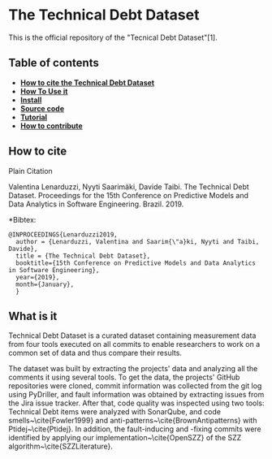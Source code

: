 # The Technical Debt Dataset

This is the official repository of the "Tecnical Debt Dataset"[1]. 



## Table of contents
* **[How to cite the Technical Debt Dataset](#how-to-cite)**
* **[How To Use it](#requirements)**
* **[Install](#install)**
* **[Source code](#source-code)**
* **[Tutorial](#tutorial)**
* **[How to contribute](#how-to-contribute)**

## How to cite 


Plain Citation

Valentina Lenarduzzi, Nyyti Saarimäki, Davide Taibi. The Technical Debt Dataset. Proceedings for the 15th Conference on Predictive Models and Data Analytics in Software Engineering. Brazil. 2019. 

*Bibtex: 

```
@INPROCEEDINGS{Lenarduzzi2019,
  author = {Lenarduzzi, Valentina and Saarim{\"a}ki, Nyyti and Taibi, Davide},
  title = {The Technical Debt Dataset},
  booktitle={15th Conference on Predictive Models and Data Analytics in Software Engineering}, 
  year={2019}, 
  month={January},
  }
```

## What is it

Technical Debt Dataset  is a curated dataset containing measurement data from four tools executed on all commits to enable researchers to work on a common set of data and thus compare their results.

The dataset was built by extracting the projects' data and analyzing all the comments it using several tools. To get the data, the projects' GitHub repositories were cloned, commit information was collected from the git log using PyDriller, and fault information was obtained by extracting issues from the Jira issue tracker. After that, code quality was inspected using two tools: Technical Debt items were analyzed with SonarQube, and code smells~\cite{Fowler1999} and anti-patterns~\cite{BrownAntipatterns} with Ptidej~\cite{Ptidej}. In addition, the fault-inducing and -fixing commits were identified by applying our implementation~\cite{OpenSZZ} of the SZZ algorithm~\cite{SZZLiterature}.



 

